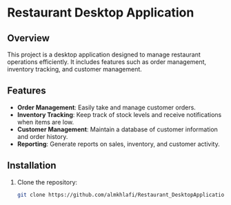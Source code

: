 # Restaurant Desktop Application

## Overview
This project is a desktop application designed to manage restaurant operations efficiently. It includes features such as order management, inventory tracking, and customer management.

## Features
- **Order Management**: Easily take and manage customer orders.
- **Inventory Tracking**: Keep track of stock levels and receive notifications when items are low.
- **Customer Management**: Maintain a database of customer information and order history.
- **Reporting**: Generate reports on sales, inventory, and customer activity.

## Installation
1. Clone the repository:
   ```sh
   git clone https://github.com/almkhlafi/Restaurant_DesktopApplication.git
